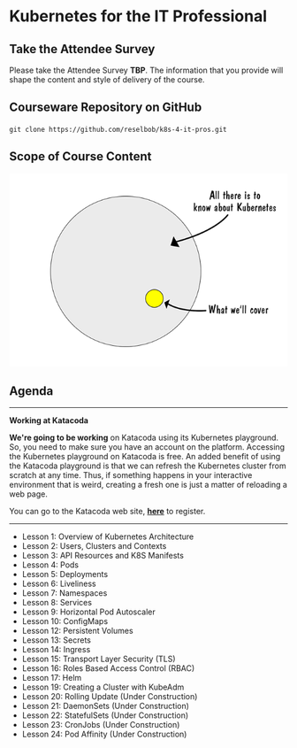 # Kubernetes for the IT Professional

## Take the Attendee Survey

Please take the Attendee Survey **TBP**. The information that 
you provide will shape the content and style of delivery of the course.

## Courseware Repository on GitHub

`git clone https://github.com/reselbob/k8s-4-it-pros.git`

## Scope of Course Content

![k8s Scope](./images/k8s-scope.png)

## Agenda


------

**Working at Katacoda** 

**We're going to be working** on Katacoda using its Kubernetes playground. So, you need to make sure you
have an account on the platform. Accessing the Kubernetes playground on Katacoda is free. An added benefit of using the
Katacoda playground is that we can refresh the Kubernetes cluster from scratch at any time. Thus, if something happens
in your interactive environment that is weird, creating a fresh one is just a matter of reloading a web page.

You can go to the Katacoda web site, **[here](https://katacoda.com)** to register.

------


* Lesson 1: Overview of Kubernetes Architecture
* Lesson 2: Users, Clusters and Contexts
* Lesson 3: API Resources and K8S Manifests
* Lesson 4: Pods
* Lesson 5: Deployments
* Lesson 6: Liveliness
* Lesson 7: Namespaces
* Lesson 8: Services
* Lesson 9: Horizontal Pod Autoscaler
* Lesson 10: ConfigMaps
* Lesson 12: Persistent Volumes
* Lesson 13: Secrets
* Lesson 14: Ingress
* Lesson 15: Transport Layer Security (TLS)
* Lesson 16: Roles Based Access Control (RBAC)
* Lesson 17: Helm
* Lesson 19: Creating a Cluster with KubeAdm
* Lesson 20: Rolling Update (Under Construction)
* Lesson 21: DaemonSets  (Under Construction)
* Lesson 22: StatefulSets (Under Construction)
* Lesson 23: CronJobs (Under Construction)
* Lesson 24: Pod Affinity (Under Construction)

